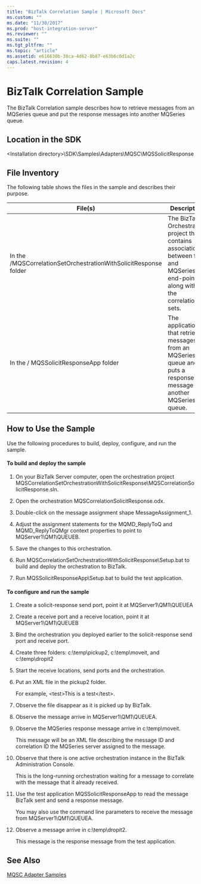 ```yaml
---
title: "BizTalk Correlation Sample | Microsoft Docs"
ms.custom: ""
ms.date: "11/30/2017"
ms.prod: "host-integration-server"
ms.reviewer: ""
ms.suite: ""
ms.tgt_pltfrm: ""
ms.topic: "article"
ms.assetid: e616630b-38ca-4d62-8b87-e63b6c0d1a2c
caps.latest.revision: 4
---
```

# BizTalk Correlation Sample
The BizTalk Correlation sample describes how to retrieve messages from an MQSeries queue and put the response messages into another MQSeries queue.  
  
## Location in the SDK  
 \<Installation directory>\SDK\Samples\Adapters\MQSC\MQSSolicitResponse  
  
## File Inventory  
 The following table shows the files in the sample and describes their purpose.  
  
|File(s)|Description|  
|---------------|-----------------|  
|In the /MQSCorrelationSetOrchestrationWithSolicitResponse folder|The BizTalk Orchestration project that contains associations between file and MQSeries end-points along with the correlation sets.|  
|In the / MQSSolicitResponseApp folder|The application that retrieves messages from an MQSeries queue and puts a response message to another MQSeries queue.|  
  
## How to Use the Sample  
 Use the following procedures to build, deploy, configure, and run the sample.  
  
#### To build and deploy the sample  
  
1.  On your BizTalk Server computer, open the orchestration project MQSCorrelationSetOrchestrationWithSolicitResponse\MQSCorrelationSolicitResponse.sln.  
  
2.  Open the orchestration MQSCorrelationSolicitResponse.odx.  
  
3.  Double-click on the message assignment shape MessageAssignment_1.  
  
4.  Adjust the assignment statements for the MQMD_ReplyToQ and MQMD_ReplyToQMgr context properties to point to MQServer1\QM1\QUEUEB.  
  
5.  Save the changes to this orchestration.  
  
6.  Run MQSCorrelationSetOrchestrationWithSolicitResponse\Setup.bat to build and deploy the orchestration to BizTalk.  
  
7.  Run MQSSolicitResponseApp\Setup.bat to build the test application.  
  
#### To configure and run the sample  
  
1.  Create a solicit-response send port, point it at MQServer1\QM1\QUEUEA  
  
2.  Create a receive port and a receive location, point it at MQServer1\QM1\QUEUEB  
  
3.  Bind the orchestration you deployed earlier to the solicit-response send port and receive port.  
  
4.  Create three folders: c:\temp\pickup2, c:\temp\moveit, and c:\temp\dropit2  
  
5.  Start the receive locations, send ports and the orchestration.  
  
6.  Put an XML file in the pickup2 folder.  
  
     For example, \<test>This is a test\</test>.  
  
7.  Observe the file disappear as it is picked up by BizTalk.  
  
8.  Observe the message arrive in MQServer1\QM1\QUEUEA.  
  
9. Observe the MQSeries response message arrive in c:\temp\moveit.  
  
     This message will be an XML file describing the message ID and correlation ID the MQSeries server assigned to the message.  
  
10. Observe that there is one active orchestration instance in the BizTalk Administration Console.  
  
     This is the long-running orchestration waiting for a message to correlate with the message that it already received.  
  
11. Use the test application MQSSolicitResponseApp to read the message BizTalk sent and send a response message.  
  
     You may also use the command line parameters to receive the message from MQServer1\QM1\QUEUEA.  
  
12. Observe a message arrive in c:\temp\dropit2.  
  
     This message is the response message from the test application.  
  
## See Also  
 [MQSC Adapter Samples](../HIS2010/mqsc-adapter-samples.md)